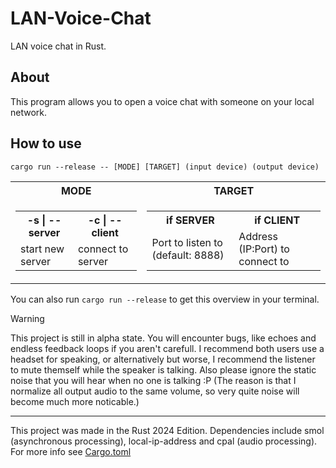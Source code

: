 # LAN-Voice-Chat
LAN voice chat in Rust.

## About
This program allows you to open a voice chat with someone on your local network.

## How to use
```
cargo run --release -- [MODE] [TARGET] (input device) (output device)
```

<table>
  <th>MODE</th>
  <th>TARGET</th>
  <tr>
    <td>
      <table>
        <th>-s | --server</th>
        <th>-c | --client</th>
          <tr>
            <td>start new server</td>
            <td>connect to server</td>
          </tr>
        </table>
    </td>
    <td>
      <table>
        <th>if SERVER</th>
        <th>if CLIENT</th>
          <tr>
            <td>Port to listen to (default: 8888)</td>
            <td>Address (IP:Port) to connect to</td>
          </tr>
      </table>
    </td>
  </tr>
</table>

You can also run ```cargo run --release``` to get this overview in your terminal.

> [!WARNING]
> This project is still in alpha state. You will encounter bugs, like echoes and endless feedback loops if you aren't carefull. I recommend both users use a headset for speaking, or alternatively but worse, I recommend the listener to mute themself while the speaker is talking. Also please ignore the static noise that you will hear when no one is talking :P (The reason is that I normalize all output audio to the same volume, so very quite noise will become much more noticable.)

<hr>

This project was made in the Rust 2024 Edition. Dependencies include smol (asynchronous processing), local-ip-address and cpal (audio processing). For more info see <a href="Cargo.toml">Cargo.toml</a>
